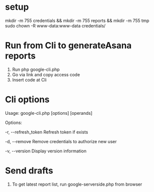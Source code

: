 # setup
mkdir -m 755 credentials && mkdir -m 755 reports && mkdir -m 755 tmp
sudo chown -R www-data:www-data credentials/

# Run from Cli to generateAsana reports

1. Run php google-cli.php
2. Go via link and copy access code
3. Insert code at Cli

# Cli options

Usage: google-cli.php [options] [operands]

Options:

  -r, --refresh_token     Refresh token if exists
  
  -d, --remove            Remove credentials to authorize new user
  
  -v, --version           Display version information

# Send drafts
1. To get latest report list, run google-serverside.php from browser

